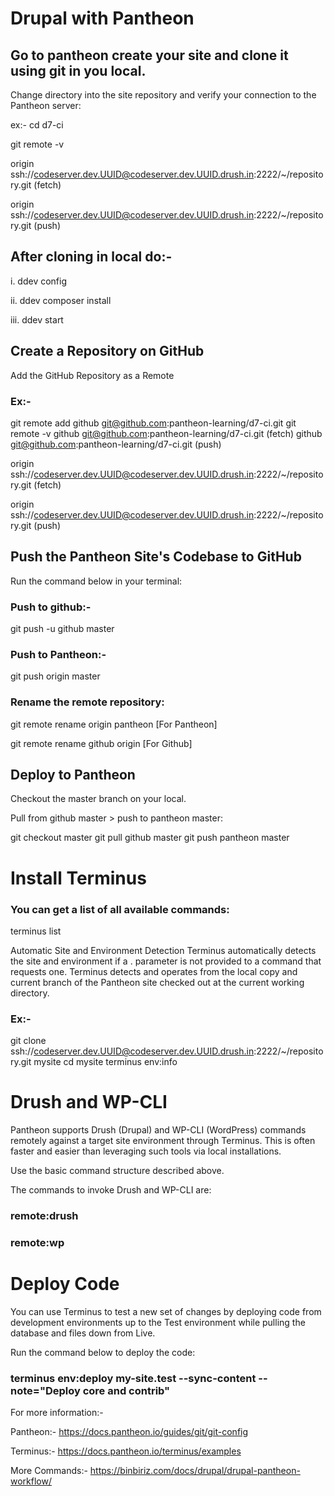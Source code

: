 
# Drupal with Pantheon

## Go to pantheon create your site and clone it using git in you local.

Change directory into the site repository and verify your connection to the Pantheon server:

ex:-
cd d7-ci

git remote -v

origin  ssh://codeserver.dev.UUID@codeserver.dev.UUID.drush.in:2222/~/repository.git (fetch)

origin  ssh://codeserver.dev.UUID@codeserver.dev.UUID.drush.in:2222/~/repository.git (push)

## After cloning in local do:-
i.  ddev config

ii. ddev composer install

iii. ddev start

## Create a Repository on GitHub
Add the GitHub Repository as a Remote

### Ex:-
git remote add github git@github.com:pantheon-learning/d7-ci.git
git remote -v
github  git@github.com:pantheon-learning/d7-ci.git (fetch)
github  git@github.com:pantheon-learning/d7-ci.git (push)

origin  ssh://codeserver.dev.UUID@codeserver.dev.UUID.drush.in:2222/~/repository.git (fetch)

origin  ssh://codeserver.dev.UUID@codeserver.dev.UUID.drush.in:2222/~/repository.git (push)

## Push the Pantheon Site's Codebase to GitHub
Run the command below in your terminal:

### Push to github:-

git push -u github master


### Push to Pantheon:-

git push origin master

### Rename the remote repository:

git remote rename origin pantheon [For Pantheon]

git remote rename github origin [For Github]

## Deploy to Pantheon
Checkout the master branch on your local.

Pull from github master > push to pantheon master:

git checkout master
git pull github master
git push pantheon master


# Install Terminus

### You can get a list of all available commands:

terminus list

Automatic Site and Environment Detection
Terminus automatically detects the site and environment if a <site>.<env> parameter is not provided to a command that requests one. Terminus detects and operates from the local copy and current branch of the Pantheon site checked out at the current working directory.

### Ex:-
git clone ssh://codeserver.dev.UUID@codeserver.dev.UUID.drush.in:2222/~/repository.git mysite
cd mysite
terminus env:info

# Drush and WP-CLI
Pantheon supports Drush (Drupal) and WP-CLI (WordPress) commands remotely against a target site environment through Terminus. This is often faster and easier than leveraging such tools via local installations.

Use the basic command structure described above.

The commands to invoke Drush and WP-CLI are:

### remote:drush
### remote:wp

# Deploy Code
You can use Terminus to test a new set of changes by deploying code from development environments up to the Test environment while pulling the database and files down from Live.

Run the command below to deploy the code:

### terminus env:deploy my-site.test --sync-content --note="Deploy core and contrib" 


For more information:-

Pantheon:- https://docs.pantheon.io/guides/git/git-config

Terminus:- https://docs.pantheon.io/terminus/examples

More Commands:- https://binbiriz.com/docs/drupal/drupal-pantheon-workflow/




